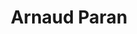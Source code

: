 ---
title: Arnaud Paran
name: Arnaud Paran

designation: Data Scientist
image: /assets/img/team-members/avatar-icon.png
linkedin: 'https://fr.linkedin.com/in/arnaud-paran-172435b6'
github: 'https://github.com/ArnaudParan'
---